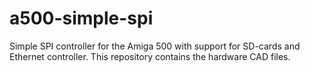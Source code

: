 # a500-simple-spi
Simple SPI controller for the Amiga 500 with support for SD-cards and Ethernet controller.
This repository contains the hardware CAD files.

